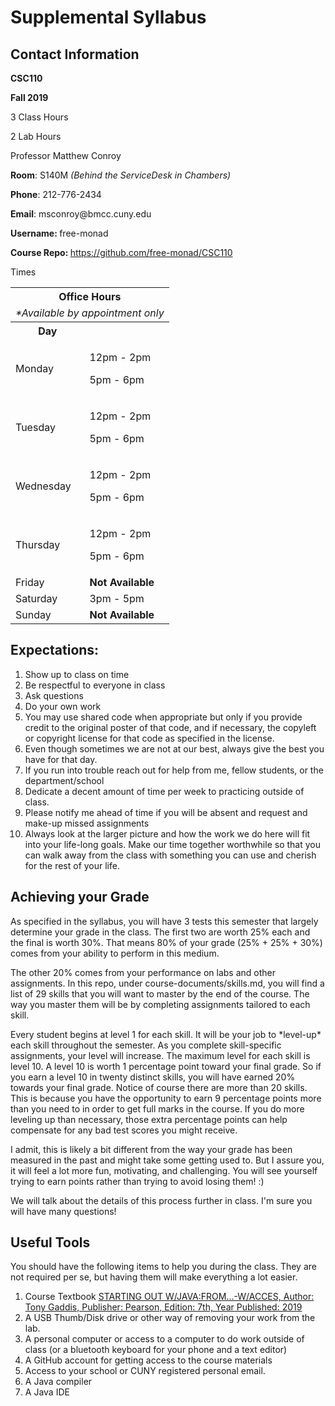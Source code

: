 <!DOCTYPE html>
<html>
	<head></head>
	<body>
		<h1>Supplemental Syllabus</h1>
		<h2>Contact Information</h2>
		<p><strong>CSC110 </strong></p>
		<p><strong>Fall 2019 </strong></p>
		<p>3 Class Hours</p>
		<p>2 Lab Hours</p>
		<p>Professor Matthew Conroy</p>
		<p><strong>Room</strong>: S140M <em>(Behind the ServiceDesk in Chambers)</em></p>
		<p><strong>Phone</strong>: 212-776-2434</p>
		<p><strong>Email</strong>: msconroy@bmcc.cuny.edu</p>
		<p><strong>Username: </strong> free-monad</strong></p>
		<p><strong>Course Repo: </strong> <a href="https://github.com/free-monad/CSC110">https://github.com/free-monad/CSC110 </a></p>
		<p>
				<table>
					<thead>
						<tr>
							<th colspan="2"> Office Hours </th>
						</tr>
						<tr>
							<td colspan="2" style="text-align: center;"> <em>*Available by appointment only</em></td>
						</tr>
					</thead>
					<tbody>
						<tr>
							<th>Day</th>
							<ht>Times</th>
						<tr>
						<tr>
							<td>Monday</td> 
							<td><p>12pm - 2pm</p> <p>5pm - 6pm</p> </td>
						</tr>
						<tr>
							<td>Tuesday</td>
							<td><p>12pm - 2pm</p> <p>5pm - 6pm</p> </td>
						</tr>
						<tr>
							<td>Wednesday</td>
							<td><p>12pm - 2pm</p> <p>5pm - 6pm</p> </td>
						</tr>
						<tr>
							<td>Thursday</td>
							<td><p>12pm - 2pm</p> <p>5pm - 6pm</p> </td>
						</tr>
						<tr>
							<td>Friday</td>
							<td><strong>Not Available</strong></td>
						</tr>
						<tr>
							<td>Saturday</td>
							<td>3pm - 5pm </td>
						</tr>
						<tr>
							<td>Sunday</td>
							<td><strong>Not Available</strong></td>
						</tr>
					</tbody>
				</table>
		</p>
		<h2>Expectations:</h2>
		<ol>
			<li>Show up to class on time</li>
			<li>Be respectful to everyone in class</li>
			<li>Ask questions</li>
			<li>Do your own work</li>
			<li>You may use shared code when appropriate but only if you provide credit to the original poster of that code, and if necessary, the copyleft or copyright license for that code as specified in the license.</li>
			<li>Even though sometimes we are not at our best, always give the best you have for that day.</li>
			<li>If you run into trouble reach out for help from me, fellow students, or the department/school</li>
			<li> Dedicate a decent amount of time per week to practicing outside of class.</li>
			<li> Please notify me ahead of time if you will be absent and request and make-up missed assignments</li>
			<li>Always look at the larger picture and how the work we do here will fit into your life-long goals. Make our time together worthwhile so that you can walk away from the class with something you can use and cherish for the rest of your life. </li>
</ol>
		<h2>Achieving your Grade </h2>
		<p>As specified in the syllabus, you will have 3 tests this semester that largely determine your grade in the class. The first two are worth 25% each and the final is worth 30%. That means 80% of your grade (25% + 25% + 30%) comes from your ability to perform in this medium.</p>
		<p>The other 20% comes from your performance on labs and other assignments. In this repo, under course-documents/skills.md, you will find a list of 29 skills that you will want to master by the end of the course. The way you master them will be by completing assignments tailored to each skill.</p>
		<p>Every student begins at level 1 for each skill. It will be your job to *level-up* each skill throughout the semester. As you complete skill-specific assignments, your level will increase. The maximum level for each skill is level 10. A level 10 is worth 1 percentage point toward your final grade. So if you earn a level 10 in twenty distinct skills, you will have earned 20% towards your final grade. Notice of course there are more than 20 skills. This is because you have the opportunity to earn 9 percentage points more than you need to in order to get full marks in the course. If you do more leveling up than necessary, those extra percentage points can help compensate for any bad test scores you might receive. </p>
		<p>I admit, this is likely a bit different from the way your grade has been measured in the past and might take some getting used to. But I assure you, it will feel a lot more fun, motivating, and challenging. You will see yourself trying to earn points rather than trying to avoid losing them! :) </p>
		<p>We will talk about the details of this process further in class. I'm sure you will have many questions!</p>
		<h2>Useful Tools</h2>
		<p>You should have the following items to help you during the class. They are not required per se, but having them will make everything a lot easier.</p>
		<ol>
			<li>Course Textbook <a href="https://www.amazon.com/Starting-Out-Java-Control-Structures/dp/0133957055">STARTING OUT W/JAVA:FROM...-W/ACCES, Author: Tony Gaddis, Publisher: Pearson, Edition: 7th, Year Published: 2019 </a></li>
			<li>A USB Thumb/Disk drive or other way of removing your work from the lab.</li>
		 	<li>A personal computer or access to a computer to do work outside of class (or a bluetooth keyboard for your phone and a text editor)</li>
			<li>A GitHub account for getting access to the course materials</li>
			<li>Access to your school or CUNY registered personal email.</li>
			<li>A Java compiler</li>
			<li>A Java IDE</li>
		</ol>
	</body>
</html>
